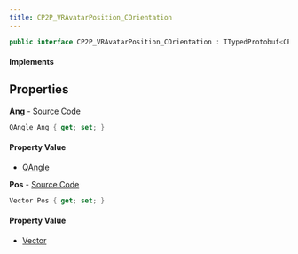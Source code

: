 ```yaml
---
title: CP2P_VRAvatarPosition_COrientation
---
```


```csharp
public interface CP2P_VRAvatarPosition_COrientation : ITypedProtobuf<CP2P_VRAvatarPosition_COrientation>, INativeHandle
```

#### Implements

## Properties

**Ang** - [Source Code](https://github.com/swiftly-solution/swiftlys2/blob/main/managed/src/SwiftlyS2.Generated/Protobufs/Interfaces/CP2P_VRAvatarPosition_COrientation.cs#L16)

```csharp
QAngle Ang { get; set; }
```

#### Property Value

- [QAngle](/docs/api/shared/natives/qangle)

**Pos** - [Source Code](https://github.com/swiftly-solution/swiftlys2/blob/main/managed/src/SwiftlyS2.Generated/Protobufs/Interfaces/CP2P_VRAvatarPosition_COrientation.cs#L13)

```csharp
Vector Pos { get; set; }
```

#### Property Value

- [Vector](/docs/api/shared/natives/vector)

